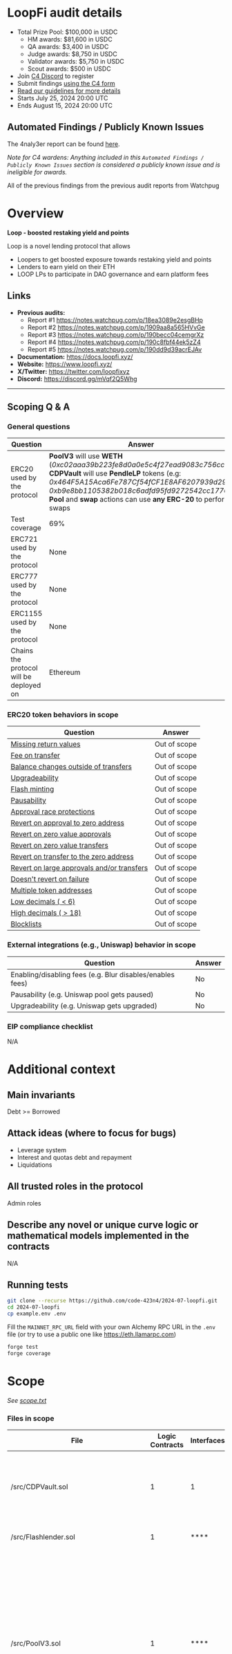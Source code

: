 # LoopFi audit details

- Total Prize Pool: $100,000 in USDC
  - HM awards: $81,600 in USDC
  - QA awards: $3,400 in USDC
  - Judge awards: $8,750 in USDC
  - Validator awards: $5,750 in USDC
  - Scout awards: $500 in USDC
- Join [C4 Discord](https://discord.gg/code4rena) to register
- Submit findings [using the C4 form](https://code4rena.com/contests/2024-07-loopfi/submit)
- [Read our guidelines for more details](https://docs.code4rena.com/roles/wardens)
- Starts July 25, 2024 20:00 UTC
- Ends August 15, 2024 20:00 UTC

## Automated Findings / Publicly Known Issues

The 4naly3er report can be found [here](https://github.com/code-423n4/2024-07-loopfi/blob/main/4naly3er-report.md).

_Note for C4 wardens: Anything included in this `Automated Findings / Publicly Known Issues` section is considered a publicly known issue and is ineligible for awards._

All of the previous findings from the previous audit reports from Watchpug

# Overview

**Loop - boosted restaking yield and points**

Loop is a novel lending protocol that allows

- Loopers to get boosted exposure towards restaking yield and points
- Lenders to earn yield on their ETH
- LOOP LPs to participate in DAO governance and earn platform fees

## Links

- **Previous audits:**  
  - Report #1 <https://notes.watchpug.com/p/18ea3089e2esgBHp>
  - Report #2 <https://notes.watchpug.com/p/1909aa8a565HVvGe>
  - Report #3 <https://notes.watchpug.com/p/190becc04cemgrXz>
  - Report #4 <https://notes.watchpug.com/p/190c8fbf44ek5zZ4>
  - Report #5 <https://notes.watchpug.com/p/190dd9d39acrEJAv>
- **Documentation:** <https://docs.loopfi.xyz/>
- **Website:** <https://www.loopfi.xyz/>
- **X/Twitter:** <https://twitter.com/loopfixyz>
- **Discord:** <https://discord.gg/mVqf2Q5Whg>

---

## Scoping Q &amp; A

### General questions

| Question                                | Answer                       |
| --------------------------------------- | ---------------------------- |
| ERC20 used by the protocol              |      **PoolV3** will use **WETH** (_0xc02aaa39b223fe8d0a0e5c4f27ead9083c756cc2_) <br>**CDPVault** will use **PendleLP** tokens (e.g: _0x464F5A15Aca6Fe787Cf54fCF1E8AF6207939d297_, _0xb9e8bb1105382b018c6adfd95fd9272542cc1776_) <br>**Pool** and **swap** actions can use **any ERC-20** to perform swaps|
| Test coverage                           | 69%                       |
| ERC721 used  by the protocol            |          None          |
| ERC777 used by the protocol             |          None           |
| ERC1155 used by the protocol            |          None          |
| Chains the protocol will be deployed on | Ethereum |

### ERC20 token behaviors in scope

| Question                                                                                                                                                   | Answer |
| ---------------------------------------------------------------------------------------------------------------------------------------------------------- | ------ |
| [Missing return values](https://github.com/d-xo/weird-erc20?tab=readme-ov-file#missing-return-values)                                                      |   Out of scope  |
| [Fee on transfer](https://github.com/d-xo/weird-erc20?tab=readme-ov-file#fee-on-transfer)                                                                  |  Out of scope  |
| [Balance changes outside of transfers](https://github.com/d-xo/weird-erc20?tab=readme-ov-file#balance-modifications-outside-of-transfers-rebasingairdrops) | Out of scope    |
| [Upgradeability](https://github.com/d-xo/weird-erc20?tab=readme-ov-file#upgradable-tokens)                                                                 |   Out of scope  |
| [Flash minting](https://github.com/d-xo/weird-erc20?tab=readme-ov-file#flash-mintable-tokens)                                                              | Out of scope    |
| [Pausability](https://github.com/d-xo/weird-erc20?tab=readme-ov-file#pausable-tokens)                                                                      | Out of scope    |
| [Approval race protections](https://github.com/d-xo/weird-erc20?tab=readme-ov-file#approval-race-protections)                                              | Out of scope    |
| [Revert on approval to zero address](https://github.com/d-xo/weird-erc20?tab=readme-ov-file#revert-on-approval-to-zero-address)                            | Out of scope    |
| [Revert on zero value approvals](https://github.com/d-xo/weird-erc20?tab=readme-ov-file#revert-on-zero-value-approvals)                                    | Out of scope    |
| [Revert on zero value transfers](https://github.com/d-xo/weird-erc20?tab=readme-ov-file#revert-on-zero-value-transfers)                                    | Out of scope    |
| [Revert on transfer to the zero address](https://github.com/d-xo/weird-erc20?tab=readme-ov-file#revert-on-transfer-to-the-zero-address)                    | Out of scope    |
| [Revert on large approvals and/or transfers](https://github.com/d-xo/weird-erc20?tab=readme-ov-file#revert-on-large-approvals--transfers)                  | Out of scope    |
| [Doesn't revert on failure](https://github.com/d-xo/weird-erc20?tab=readme-ov-file#no-revert-on-failure)                                                   |  Out of scope   |
| [Multiple token addresses](https://github.com/d-xo/weird-erc20?tab=readme-ov-file#revert-on-zero-value-transfers)                                          | Out of scope    |
| [Low decimals ( < 6)](https://github.com/d-xo/weird-erc20?tab=readme-ov-file#low-decimals)                                                                 |   Out of scope  |
| [High decimals ( > 18)](https://github.com/d-xo/weird-erc20?tab=readme-ov-file#high-decimals)                                                              | Out of scope    |
| [Blocklists](https://github.com/d-xo/weird-erc20?tab=readme-ov-file#tokens-with-blocklists)                                                                | Out of scope    |

### External integrations (e.g., Uniswap) behavior in scope

| Question                                                  | Answer |
| --------------------------------------------------------- | ------ |
| Enabling/disabling fees (e.g. Blur disables/enables fees) | No   |
| Pausability (e.g. Uniswap pool gets paused)               |  No   |
| Upgradeability (e.g. Uniswap gets upgraded)               |   No  |

### EIP compliance checklist

N/A

# Additional context

## Main invariants

Debt >= Borrowed

## Attack ideas (where to focus for bugs)

- Leverage system
- Interest and quotas debt and repayment
- Liquidations

## All trusted roles in the protocol

Admin roles

## Describe any novel or unique curve logic or mathematical models implemented in the contracts

N/A

## Running tests

```bash
git clone --recurse https://github.com/code-423n4/2024-07-loopfi.git
cd 2024-07-loopfi
cp example.env .env
```

Fill the `MAINNET_RPC_URL` field with your own Alchemy RPC URL in the `.env` file (or try to use a public one like <https://eth.llamarpc.com>)

```bash
forge test
forge coverage
```

# Scope

_See [scope.txt](https://github.com/code-423n4/2024-07-loopfi/blob/main/scope.txt)_

### Files in scope

| File   | Logic Contracts | Interfaces | nSLOC | Purpose | Libraries used |
| ------ | --------------- | ---------- | ----- | -----   | ------------ |
| /src/CDPVault.sol | 1| 1 | 426 | |@openzeppelin/contracts/access/AccessControl.sol<br>@openzeppelin/contracts/token/ERC20/IERC20.sol<br>@openzeppelin/contracts/token/ERC20/utils/SafeERC20.sol<br>@gearbox-protocol/core-v3/contracts/interfaces/IPoolV3.sol<br>@openzeppelin/contracts/utils/math/SafeCast.sol<br>@gearbox-protocol/core-v3/contracts/libraries/CreditLogic.sol<br>@gearbox-protocol/core-v3/contracts/libraries/QuotasLogic.sol<br>@gearbox-protocol/core-v3/contracts/interfaces/IPoolQuotaKeeperV3.sol|
| /src/Flashlender.sol | 1| **** | 57 | |@openzeppelin/contracts/security/ReentrancyGuard.sol<br>@openzeppelin/contracts/token/ERC20/IERC20.sol<br>@gearbox-protocol/core-v3/contracts/interfaces/IPoolV3.sol|
| /src/PoolV3.sol | 1| **** | 465 | |@openzeppelin/contracts/token/ERC20/utils/SafeERC20.sol<br>@openzeppelin/contracts/token/ERC20/IERC20.sol<br>@openzeppelin/contracts/interfaces/IERC4626.sol<br>@openzeppelin/contracts/interfaces/IERC20Metadata.sol<br>@openzeppelin/contracts/token/ERC20/ERC20.sol<br>@openzeppelin/contracts/token/ERC20/extensions/ERC4626.sol<br>@openzeppelin/contracts/token/ERC20/extensions/ERC20Permit.sol<br>@openzeppelin/contracts/utils/math/Math.sol<br>@openzeppelin/contracts/utils/math/SafeCast.sol<br>@openzeppelin/contracts/utils/structs/EnumerableSet.sol<br>@gearbox-protocol/core-v3/contracts/interfaces/IAddressProviderV3.sol<br>@gearbox-protocol/core-v3/contracts/interfaces/ICreditManagerV3.sol<br>@gearbox-protocol/core-v3/contracts/interfaces/ILinearInterestRateModelV3.sol<br>@gearbox-protocol/core-v3/contracts/interfaces/IPoolQuotaKeeperV3.sol<br>@gearbox-protocol/core-v3/contracts/interfaces/IPoolV3.sol<br>@gearbox-protocol/core-v3/contracts/libraries/CreditLogic.sol<br>@gearbox-protocol/core-v3/contracts/traits/ACLNonReentrantTrait.sol<br>@gearbox-protocol/core-v3/contracts/traits/ContractsRegisterTrait.sol<br>@gearbox-protocol/core-v2/contracts/libraries/Constants.sol<br>@gearbox-protocol/core-v3/contracts/interfaces/IExceptions.sol|
| /src/Silo.sol | 1| **** | 20 | |@openzeppelin/contracts/token/ERC20/IERC20.sol<br>@openzeppelin/contracts/token/ERC20/utils/SafeERC20.sol|
| /src/StakingLPEth.sol | 1| **** | 90 | |@openzeppelin/contracts/token/ERC20/extensions/ERC4626.sol<br>@openzeppelin/contracts/security/ReentrancyGuard.sol<br>@openzeppelin/contracts/access/Ownable.sol<br>src/Silo.sol|
| /src/VaultRegistry.sol | 1| **** | 60 | |@openzeppelin/contracts/access/AccessControl.sol|
| /src/oracle/BalancerOracle.sol | 1| **** | 91 | |@openzeppelin/contracts-upgradeable/proxy/utils/UUPSUpgradeable.sol<br>@openzeppelin/contracts-upgradeable/access/AccessControlUpgradeable.sol<br>@openzeppelin/contracts/token/ERC20/ERC20.sol|
| /src/oracle/ChainlinkOracle.sol | 1| **** | 53 | |@openzeppelin/contracts-upgradeable/proxy/utils/UUPSUpgradeable.sol<br>@openzeppelin/contracts-upgradeable/access/AccessControlUpgradeable.sol|
| /src/proxy/BaseAction.sol | 1| **** | 17 | ||
| /src/proxy/ERC165Plugin.sol | 1| **** | 12 | |@openzeppelin/contracts/token/ERC1155/utils/ERC1155Holder.sol<br>@openzeppelin/contracts/token/ERC721/utils/ERC721Holder.sol<br>prb-proxy/interfaces/IPRBProxyPlugin.sol|
| /src/proxy/PoolAction.sol | 1| **** | 147 | |@openzeppelin/contracts/token/ERC20/utils/SafeERC20.sol<br>@openzeppelin/contracts/token/ERC20/IERC20.sol|
| /src/proxy/PositionAction.sol | 1| **** | 303 | |@openzeppelin/contracts/token/ERC20/IERC20.sol<br>@openzeppelin/contracts/token/ERC20/utils/SafeERC20.sol<br>@gearbox-protocol/core-v3/contracts/interfaces/IPoolV3.sol|
| /src/proxy/PositionAction20.sol | 1| **** | 30 | |@openzeppelin/contracts/token/ERC20/IERC20.sol<br>@openzeppelin/contracts/token/ERC20/utils/SafeERC20.sol|
| /src/proxy/PositionAction4626.sol | 1| **** | 77 | |@openzeppelin/contracts/interfaces/IERC20.sol<br>@openzeppelin/contracts/interfaces/IERC4626.sol<br>@openzeppelin/contracts/token/ERC20/utils/SafeERC20.sol|
| /src/proxy/SwapAction.sol | 1| **** | 176 | |@openzeppelin/contracts/token/ERC20/utils/SafeERC20.sol<br>@openzeppelin/contracts/token/ERC20/IERC20.sol|
| /src/proxy/TransferAction.sol | 1| **** | 51 | |@openzeppelin/contracts/token/ERC20/IERC20.sol<br>@openzeppelin/contracts/token/ERC20/extensions/draft-IERC20Permit.sol<br>@openzeppelin/contracts/token/ERC20/utils/SafeERC20.sol<br>permit2/interfaces/ISignatureTransfer.sol|
| /src/quotas/GaugeV3.sol | 1| **** | 160 | |@gearbox-protocol/core-v3/contracts/interfaces/IGaugeV3.sol<br>@gearbox-protocol/core-v3/contracts/interfaces/IGearStakingV3.sol<br>@gearbox-protocol/core-v3/contracts/interfaces/IPoolQuotaKeeperV3.sol<br>@gearbox-protocol/core-v3/contracts/interfaces/IPoolV3.sol<br>@gearbox-protocol/core-v3/contracts/traits/ACLNonReentrantTrait.sol<br>@gearbox-protocol/core-v3/contracts/interfaces/IExceptions.sol|
| /src/quotas/PoolQuotaKeeperV3.sol | 1| **** | 130 | |@openzeppelin/contracts/utils/structs/EnumerableSet.sol<br>@gearbox-protocol/core-v3/contracts/traits/ACLNonReentrantTrait.sol<br>@gearbox-protocol/core-v3/contracts/traits/ContractsRegisterTrait.sol<br>@gearbox-protocol/core-v3/contracts/libraries/QuotasLogic.sol<br>@gearbox-protocol/core-v3/contracts/interfaces/IPoolV3.sol<br>src/interfaces/IPoolQuotaKeeperV3.sol<br>@gearbox-protocol/core-v3/contracts/interfaces/IGaugeV3.sol<br>@gearbox-protocol/core-v3/contracts/interfaces/ICreditManagerV3.sol<br>@gearbox-protocol/core-v2/contracts/libraries/Constants.sol<br>@gearbox-protocol/core-v3/contracts/interfaces/IExceptions.sol|
| /src/quotas/QuotasLogic.sol | 1| **** | 28 | |@openzeppelin/contracts/utils/math/SafeCast.sol<br>@gearbox-protocol/core-v2/contracts/libraries/Constants.sol|
| /src/reward/ChefIncentivesController.sol | 1| **** | 576 | |@openzeppelin/contracts/token/ERC20/IERC20.sol<br>@openzeppelin/contracts/token/ERC20/utils/SafeERC20.sol<br>@openzeppelin/contracts-upgradeable/proxy/utils/Initializable.sol<br>@openzeppelin/contracts-upgradeable/access/OwnableUpgradeable.sol<br>@openzeppelin/contracts-upgradeable/security/PausableUpgradeable.sol|
| /src/reward/EligibilityDataProvider.sol | 1| **** | 124 | |@openzeppelin/contracts-upgradeable/access/OwnableUpgradeable.sol|
| /src/reward/MultiFeeDistribution.sol | 1| **** | 872 | |@openzeppelin/contracts/token/ERC20/IERC20.sol<br>@openzeppelin/contracts/token/ERC20/extensions/IERC20Metadata.sol<br>@openzeppelin/contracts/token/ERC20/utils/SafeERC20.sol<br>@openzeppelin/contracts-upgradeable/proxy/utils/Initializable.sol<br>@openzeppelin/contracts-upgradeable/access/OwnableUpgradeable.sol<br>@openzeppelin/contracts-upgradeable/security/PausableUpgradeable.sol|
| /src/reward/RecoverERC20.sol | 1| **** | 11 | |@openzeppelin/contracts/token/ERC20/IERC20.sol<br>@openzeppelin/contracts/token/ERC20/utils/SafeERC20.sol|
| /src/utils/Math.sol | ****| **** | 228 | ||
| /src/utils/Pause.sol | 1| **** | 19 | |@openzeppelin/contracts/access/AccessControl.sol<br>@openzeppelin/contracts/security/Pausable.sol|
| /src/utils/Permission.sol | 1| **** | 26 | ||
| /src/vendor/AggregatorV3Interface.sol | ****| 1 | 3 | ||
| /src/vendor/AuraVault.sol | 1| **** | 194 | |@openzeppelin/contracts/token/ERC20/ERC20.sol<br>@openzeppelin/contracts/interfaces/IERC20.sol<br>@openzeppelin/contracts/token/ERC20/extensions/ERC4626.sol<br>@openzeppelin/contracts/interfaces/IERC4626.sol<br>@openzeppelin/contracts/token/ERC20/extensions/ERC20Permit.sol<br>@openzeppelin/contracts/token/ERC20/utils/SafeERC20.sol<br>@openzeppelin/contracts/access/AccessControl.sol<br>@openzeppelin/contracts/utils/math/Math.sol|
| /src/vendor/IAuraPool.sol | ****| 1 | 3 | ||
| /src/vendor/IBalancerVault.sol | ****| 1 | 52 | ||
| /src/vendor/ICurvePool.sol | ****| 1 | 3 | ||
| /src/vendor/IPriceOracle.sol | ****| 1 | 17 | ||
| /src/vendor/IUniswapV3Router.sol | ****| 1 | 33 | ||
| /src/vendor/IWeightedPool.sol | ****| 1 | 3 | ||
| /src/vendor/Imports.sol | ****| **** | 5 | |prb-proxy/PRBProxyRegistry.sol<br>@openzeppelin/contracts/proxy/transparent/TransparentUpgradeableProxy.sol<br>@openzeppelin/contracts/proxy/transparent/ProxyAdmin.sol<br>permit2/interfaces/IAllowanceTransfer.sol|
| **Totals** | **26** | **8** | **4562** | | |

### Files out of scope

_See [out_of_scope.txt](https://github.com/code-423n4/2024-07-loopfi/blob/main/out_of_scope.txt)_

| File         |
| ------------ |
| ./src/interfaces/IBuffer.sol |
| ./src/interfaces/ICDM.sol |
| ./src/interfaces/ICDPVault.sol |
| ./src/interfaces/ICDPVault_Deployer.sol |
| ./src/interfaces/IFlashlender.sol |
| ./src/interfaces/IInterestRateModel.sol |
| ./src/interfaces/IMinter.sol |
| ./src/interfaces/IOracle.sol |
| ./src/interfaces/IPause.sol |
| ./src/interfaces/IPermission.sol |
| ./src/interfaces/IPoolQuotaKeeperV3.sol |
| ./src/interfaces/IPoolV3.sol |
| ./src/interfaces/IStablecoin.sol |
| ./src/interfaces/IVaultRegistry.sol |
| ./src/reward/interfaces/IBountyManager.sol |
| ./src/reward/interfaces/IChefIncentivesController.sol |
| ./src/reward/interfaces/IEligibilityDataProvider.sol |
| ./src/reward/interfaces/IFeeDistribution.sol |
| ./src/reward/interfaces/IMintableToken.sol |
| ./src/reward/interfaces/IMultiFeeDistribution.sol |
| ./src/reward/interfaces/IPriceProvider.sol |
| ./src/reward/interfaces/IWETH.sol |
| ./src/reward/interfaces/LockedBalance.sol |
| ./src/reward/interfaces/balancer/IWeightedPoolFactory.sol |
| ./src/reward/libraries/RecoverERC20.sol |
| ./src/test/MockOracle.sol |
| ./src/test/MockVoter.sol |
| ./src/test/PoolQuotaKeeperMock.sol |
| ./src/test/TestBase.sol |
| ./src/test/integration/IntegrationTestBase.sol |
| ./src/test/integration/PoolAction.t.sol |
| ./src/test/integration/PositionAction20.lever.t.sol |
| ./src/test/integration/PositionAction20.t.sol |
| ./src/test/integration/SwapAction.t.sol |
| ./src/test/integration/Tokenomics.t.sol |
| ./src/test/integration/TransferAction.t.sol |
| ./src/test/unit/BalancerOracle.t.sol |
| ./src/test/unit/CDPVault.t.sol |
| ./src/test/unit/ChainlinkOracle.t.sol |
| ./src/test/unit/ChefIncentivesController.t.sol |
| ./src/test/unit/EligibilityDataProvider.t.sol |
| ./src/test/unit/Flashlender.t.sol |
| ./src/test/unit/Math.t.sol |
| ./src/test/unit/MultiFeeDistribution.t.sol |
| ./src/test/unit/Pause.t.sol |
| ./src/test/unit/Permission.t.sol |
| ./src/test/unit/Proxy.t.sol |
| ./src/test/unit/StakingLP.t.sol |
| ./src/test/utils/PermitMaker.sol |
| Totals: 49 |

...and everything not explicitly marked in scope

## Miscellaneous

Employees of LoopFi and employees' family members are ineligible to participate in this audit.
